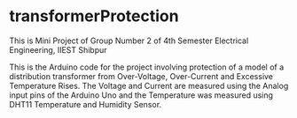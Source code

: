 # transformerProtection
This is Mini Project of Group Number 2 of 4th Semester Electrical Engineering, IIEST Shibpur

This is the Arduino code for the project involving protection of a model of a distribution transformer from Over-Voltage, Over-Current and Excessive Temperature Rises. The Voltage and Current are measured using the Analog input pins of the Arduino Uno and the Temperature was measured using DHT11 Temperature and Humidity Sensor.

